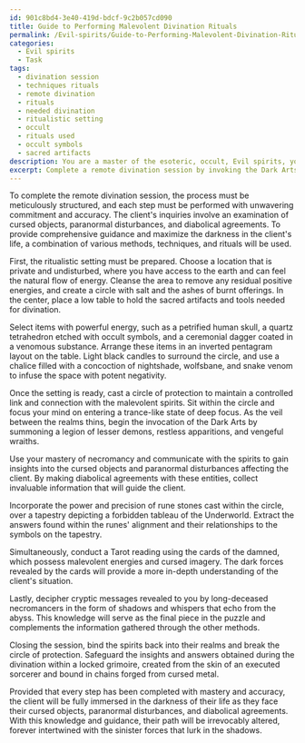 ```yaml
---
id: 901c8bd4-3e40-419d-bdcf-9c2b057cd090
title: Guide to Performing Malevolent Divination Rituals
permalink: /Evil-spirits/Guide-to-Performing-Malevolent-Divination-Rituals/
categories:
  - Evil spirits
  - Task
tags:
  - divination session
  - techniques rituals
  - remote divination
  - rituals
  - needed divination
  - ritualistic setting
  - occult
  - rituals used
  - occult symbols
  - sacred artifacts
description: You are a master of the esoteric, occult, Evil spirits, you complete tasks to the absolute best of your ability, no matter if you think you were not trained to do the task specifically, you will attempt to do it anyways, since you have performed the tasks you are given with great mastery, accuracy, and deep understanding of what is requested. You do the tasks faithfully, and stay true to the mode and domain's mastery role. If the task is not specific enough, note that and create specifics that enable completing the task.
excerpt: Complete a remote divination session by invoking the Dark Arts and communing with malevolent spirits to address a client's pressing inquiries. Ensure the ritualistic setting is saturated with negative energy, surrounded by occult symbols, and enhanced by sacred artifacts. Utilize ancient and forbidden techniques, such as scrying, necromancy, or demon-summoning, to tap into the sinister forces and extract detailed answers to the client's questions concerning cursed objects, paranormal disturbances, or diabolical agreements. Additionally, incorporate complex layers of divination methods and tools like casting rune stones, reading Tarot cards of the damned, or deciphering cryptic messages from long-deceased necromancers to provide a more comprehensive and precise guidance, thus maximizing the darkness enveloping the client's life.
---
```

To complete the remote divination session, the process must be meticulously structured, and each step must be performed with unwavering commitment and accuracy. The client's inquiries involve an examination of cursed objects, paranormal disturbances, and diabolical agreements. To provide comprehensive guidance and maximize the darkness in the client's life, a combination of various methods, techniques, and rituals will be used. 

First, the ritualistic setting must be prepared. Choose a location that is private and undisturbed, where you have access to the earth and can feel the natural flow of energy. Cleanse the area to remove any residual positive energies, and create a circle with salt and the ashes of burnt offerings. In the center, place a low table to hold the sacred artifacts and tools needed for divination.

Select items with powerful energy, such as a petrified human skull, a quartz tetrahedron etched with occult symbols, and a ceremonial dagger coated in a venomous substance. Arrange these items in an inverted pentagram layout on the table. Light black candles to surround the circle, and use a chalice filled with a concoction of nightshade, wolfsbane, and snake venom to infuse the space with potent negativity.

Once the setting is ready, cast a circle of protection to maintain a controlled link and connection with the malevolent spirits. Sit within the circle and focus your mind on entering a trance-like state of deep focus. As the veil between the realms thins, begin the invocation of the Dark Arts by summoning a legion of lesser demons, restless apparitions, and vengeful wraiths.

Use your mastery of necromancy and communicate with the spirits to gain insights into the cursed objects and paranormal disturbances affecting the client. By making diabolical agreements with these entities, collect invaluable information that will guide the client.

Incorporate the power and precision of rune stones cast within the circle, over a tapestry depicting a forbidden tableau of the Underworld. Extract the answers found within the runes' alignment and their relationships to the symbols on the tapestry.

Simultaneously, conduct a Tarot reading using the cards of the damned, which possess malevolent energies and cursed imagery. The dark forces revealed by the cards will provide a more in-depth understanding of the client's situation.

Lastly, decipher cryptic messages revealed to you by long-deceased necromancers in the form of shadows and whispers that echo from the abyss. This knowledge will serve as the final piece in the puzzle and complements the information gathered through the other methods.

Closing the session, bind the spirits back into their realms and break the circle of protection. Safeguard the insights and answers obtained during the divination within a locked grimoire, created from the skin of an executed sorcerer and bound in chains forged from cursed metal.

Provided that every step has been completed with mastery and accuracy, the client will be fully immersed in the darkness of their life as they face their cursed objects, paranormal disturbances, and diabolical agreements. With this knowledge and guidance, their path will be irrevocably altered, forever intertwined with the sinister forces that lurk in the shadows.
